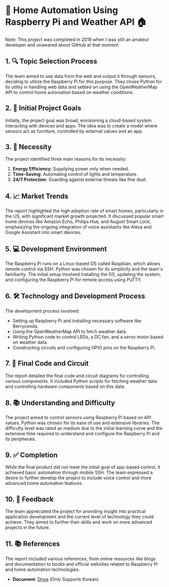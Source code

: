 
# 🚀 Home Automation Using Raspberry Pi and Weather API 🏠

Note: This project was completed in 2019 when I was still an amateur developer and unawared about GitHub at that moment

## 1. 🔍 Topic Selection Process
The team aimed to use data from the web and output it through sensors, deciding to utilize the Raspberry Pi for this purpose. They chose Python for its utility in handling web data and settled on using the OpenWeatherMap API to control home automation based on weather conditions.

## 2. 🎯 Initial Project Goals
Initially, the project goal was broad, envisioning a cloud-based system interacting with devices and apps. The idea was to create a model where sensors act as furniture, controlled by external values and an app.

## 3. 🔧 Necessity
The project identified three main reasons for its necessity:
1. **Energy Efficiency**: Supplying power only when needed.
2. **Time-Saving**: Automating control of lights and temperature.
3. **24/7 Protection**: Guarding against external threats like fine dust.

## 4. 📈 Market Trends
The report highlighted the high adoption rate of smart homes, particularly in the US, with significant market growth projected. It discussed popular smart home devices like Amazon Echo, Philips Hue, and August Smart Lock, emphasizing the ongoing integration of voice assistants like Alexa and Google Assistant into smart devices.

## 5. 💻 Development Environment
The Raspberry Pi runs on a Linux-based OS called Raspbian, which allows remote control via SSH. Python was chosen for its simplicity and the team's familiarity. The initial setup involved installing the OS, updating the system, and configuring the Raspberry Pi for remote access using PuTTY.

## 6. 🛠 Technology and Development Process
The development process involved:
- Setting up Raspberry Pi and installing necessary software like Berryconda.
- Using the OpenWeatherMap API to fetch weather data.
- Writing Python code to control LEDs, a DC fan, and a servo motor based on weather data.
- Constructing circuits and configuring GPIO pins on the Raspberry Pi.

## 7. 📝 Final Code and Circuit
The report detailed the final code and circuit diagrams for controlling various components. It included Python scripts for fetching weather data and controlling hardware components based on this data.

## 8. 📚 Understanding and Difficulty
The project aimed to control sensors using Raspberry Pi based on API values. Python was chosen for its ease of use and extensive libraries. The difficulty level was rated as medium due to the initial learning curve and the extensive time required to understand and configure the Raspberry Pi and its peripherals.

## 9. ✅ Completion
While the final product did not meet the initial goal of app-based control, it achieved basic automation through mobile SSH. The team expressed a desire to further develop the project to include voice control and more advanced home automation features.

## 10. 💬 Feedback
The team appreciated the project for providing insight into practical application development and the current level of technology they could achieve. They aimed to further their skills and work on more advanced projects in the future.

## 11. 📚 References
The report included various references, from online resources like blogs and documentation to books and official websites related to Raspberry Pi and home automation technologies.

- **Document**: [Drive](https://drive.google.com/file/d/1dn1SqxP14sGAGv53TSZovEV5pErJZEtP/view?usp=sharing)
 (Only Supports Korean)
